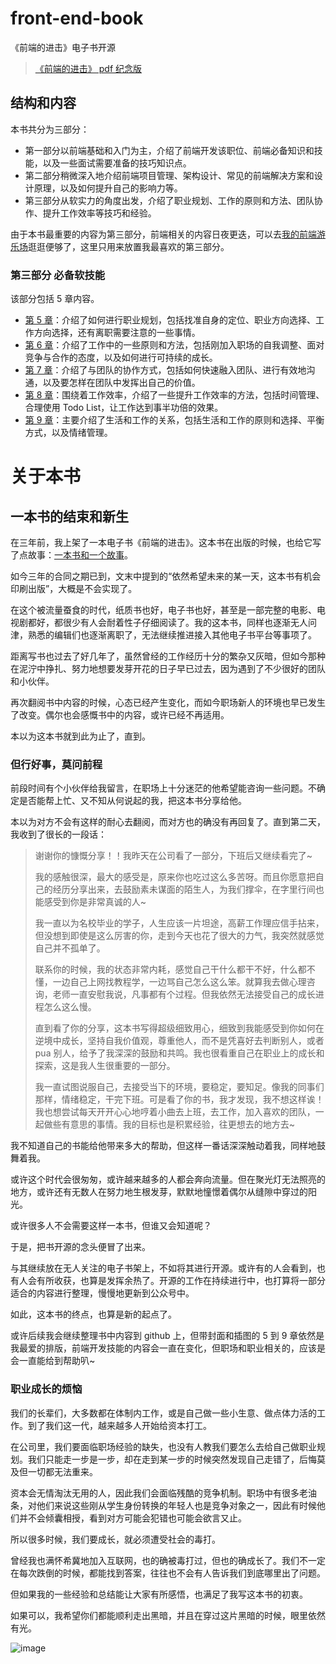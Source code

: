 # front-end-book
《前端的进击》电子书开源

> [《前端的进击》 pdf 纪念版](./前端的进击.pdf)

## 结构和内容

本书共分为三部分：

- 第一部分以前端基础和入门为主，介绍了前端开发该职位、前端必备知识和技能，以及一些面试需要准备的技巧知识点。
- 第二部分稍微深入地介绍前端项目管理、架构设计、常见的前端解决方案和设计原理，以及如何提升自己的影响力等。
- 第三部分从软实力的角度出发，介绍了职业规划、工作的原则和方法、团队协作、提升工作效率等技巧和经验。

由于本书最重要的内容为第三部分，前端相关的内容日夜更迭，可以去[我的前端游乐场](https://github.com/godbasin/front-end-playground)逛逛便够了，这里只用来放置我最喜欢的第三部分。

### 第三部分 必备软技能

该部分包括 5 章内容。

- [第 5 章](./5/README.md)：介绍了如何进行职业规划，包括找准自身的定位、职业方向选择、工作方向选择，还有离职需要注意的一些事情。
- [第 6 章](./6/README.md)：介绍了工作中的一些原则和方法，包括刚加入职场的自我调整、面对竞争与合作的态度，以及如何进行可持续的成长。
- [第 7 章](./7/README.md)：介绍了与团队的协作方式，包括如何快速融入团队、进行有效地沟通，以及要怎样在团队中发挥出自己的价值。
- [第 8 章](./8/README.md)：围绕着工作效率，介绍了一些提升工作效率的方法，包括时间管理、合理使用 Todo List，让工作达到事半功倍的效果。
- [第 9 章](./9/README.md)：主要介绍了生活和工作的关系，包括生活和工作的原则和选择、平衡方式，以及情绪管理。

# 关于本书

## 一本书的结束和新生

在三年前，我上架了一本电子书《前端的进击》。这本书在出版的时候，也给它写了点故事：[一本书和一个故事](https://godbasin.github.io/front-end-playground/front-end-work/front-end-days/a-book-with-one-story.html)。

如今三年的合同之期已到，文末中提到的“依然希望未来的某一天，这本书有机会印刷出版”，大概是不会实现了。

在这个被流量蚕食的时代，纸质书也好，电子书也好，甚至是一部完整的电影、电视剧都好，都很少有人会耐着性子仔细阅读了。我的这本书，同样也逐渐无人问津，熟悉的编辑们也逐渐离职了，无法继续推进接入其他电子书平台等事项了。

距离写书也过去了好几年了，虽然曾经的工作经历十分的繁杂又灰暗，但如今那种在泥泞中挣扎、努力地想要发芽开花的日子早已过去，因为遇到了不少很好的团队和小伙伴。

再次翻阅书中内容的时候，心态已经产生变化，而如今职场新人的环境也早已发生了改变。偶尔也会感慨书中的内容，或许已经不再适用。

本以为这本书就到此为止了，直到。

### 但行好事，莫问前程

前段时间有个小伙伴给我留言，在职场上十分迷茫的他希望能咨询一些问题。不确定是否能帮上忙、又不知从何说起的我，把这本书分享给他。

本以为对方不会有这样的耐心去翻阅，而对方也的确没有再回复了。直到第二天，我收到了很长的一段话：

> 谢谢你的慷慨分享！！我昨天在公司看了一部分，下班后又继续看完了~
> 
> 我的感触很深，最大的感受是，原来你也吃过这么多苦呀。而且你愿意把自己的经历分享出来，去鼓励素未谋面的陌生人，为我们撑伞，在字里行间也能感受到你是非常真诚的人~
> 
> 我一直以为名校毕业的学子，人生应该一片坦途，高薪工作理应信手拈来，但没想到即使是这么厉害的你，走到今天也花了很大的力气，我突然就感觉自己并不孤单了。
> 
> 联系你的时候，我的状态非常内耗，感觉自己干什么都干不好，什么都不懂，一边自己上网找教程学，一边骂自己怎么这么笨。就算我去做心理咨询，老师一直安慰我说，凡事都有个过程。但我依然无法接受自己的成长进程怎么这么慢。
> 
> 直到看了你的分享，这本书写得超级细致用心，细致到我能感受到你如何在逆境中成长，坚持自我价值观，尊重他人，而不是凭喜好去判断别人，或者 pua 别人，给予了我深深的鼓励和共鸣。我也很看重自己在职业上的成长和探索，这是我人生很重要的一部分。
> 
> 我一直试图说服自己，去接受当下的环境，要稳定，要知足。像我的同事们那样，情绪稳定，干完下班。可是看了你的书，我才发现，我不想这样诶！我也想尝试每天开开心心地哼着小曲去上班，去工作，加入喜欢的团队，一起做些有意思的事情。我的目标也是积累经验，往更想去的地方去~

我不知道自己的书能给他带来多大的帮助，但这样一番话深深触动着我，同样地鼓舞着我。

或许这个时代会很匆匆，或许越来越多的人都会奔向流量。但在聚光灯无法照亮的地方，或许还有无数人在努力地生根发芽，默默地憧憬着偶尔从缝隙中穿过的阳光。

或许很多人不会需要这样一本书，但谁又会知道呢？

于是，把书开源的念头便冒了出来。

与其继续放在无人关注的电子书架上，不如将其进行开源。或许有的人会看到，也有人会有所收获，也算是发挥余热了。开源的工作在持续进行中，也打算将一部分适合的内容进行整理，慢慢地更新到公众号中。

如此，这本书的终点，也算是新的起点了。

或许后续我会继续整理书中内容到 github 上，但带封面和插图的 5 到 9 章依然是我最爱的排版，前端开发技能的内容会一直在变化，但职场和职业相关的，应该是会一直能给到帮助叭~

### 职业成长的烦恼

我们的长辈们，大多数都在体制内工作，或是自己做一些小生意、做点体力活的工作。到了我们这一代，越来越多人开始给资本打工。

在公司里，我们要面临职场经验的缺失，也没有人教我们要怎么去给自己做职业规划。我们只能走一步是一步，却在走到某一步的时候突然发现自己走错了，后悔莫及但一切都无法重来。

资本会无情淘汰无用的人，因此我们会面临残酷的竞争机制。职场中有很多老油条，对他们来说这些刚从学生身份转换的年轻人也是竞争对象之一，因此有时候他们并不会倾囊相授，看到对方可能会犯错也可能会欲言又止。

所以很多时候，我们要成长，就必须遭受社会的毒打。

曾经我也满怀希冀地加入互联网，也的确被毒打过，但也的确成长了。我们不一定在每次跌倒的时候，都能找到答案，往往也不会有人告诉我们到底哪里出了问题。

但如果我的一些经验和总结能让大家有所感悟，也满足了我写这本书的初衷。

如果可以，我希望你们都能顺利走出黑暗，并且在穿过这片黑暗的时候，眼里依然有光。

![image](https://github.com/user-attachments/assets/655ea55d-fc33-42e5-aefe-5089b2b41ecb)

